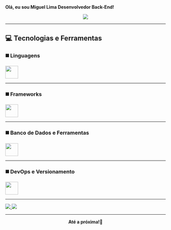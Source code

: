 ## 
  <b>Olá, eu sou Miguel Lima Desenvolvedor Back-End!</b>



<p align="center">
  <a href="https://github.com/DenverCoder1/readme-typing-svg">
    <img src="https://readme-typing-svg.herokuapp.com?font=Fira+Code&color=39FF14&size=25&center=true&vCenter=true&width=600&height=100&lines=Initializing+system...;Bypassing+security...;Access+Granted.;Welcome+to+my+profile!&pause=500&duration=750">
  </a>
</p>

---

## 💻 Tecnologias e Ferramentas

### ◼️ Linguagens 
<p align="left">
  <img src="https://skillicons.dev/icons?i=java,python" height="40"/>
</p>

---

### ◼️ Frameworks
<p align="left">
  <img src="https://skillicons.dev/icons?i=spring" height="40"/>
</p>

---

### ◼️ Banco de Dados e Ferramentas
<p align="left">
  <img src="https://skillicons.dev/icons?i=mysql" height="40"/>
</p>

---

### ◼️ DevOps e Versionamento
<p align="left">
  <img src="https://skillicons.dev/icons?i=git,github,linux" height="40"/>
</p>

---

<p align="left">
  </a>
  <a href="https://www.linkedin.com/in/miguellimaqg/">
    <img src="https://img.shields.io/badge/LinkedIn-0077B5?style=for-the-badge&logo=linkedin&logoColor=white"/>
  </a>
  <a href="https://www.instagram.com/miguel.lima._/">
    <img src="https://img.shields.io/badge/Instagram-E4405F?style=for-the-badge&logo=instagram&logoColor=white"/>
  </a>
</p>

---

<div align="center">
  <b>Até a próxima!🌌</b>
</div>

